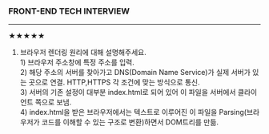 ### FRONT-END TECH INTERVIEW
----
★★★★★<br>
  1. 브라우저 렌더링 원리에 대해 설명해주세요.<br>
    1) 브라우저 주소창에 특정 주소를 입력.  
    2) 해당 주소의 서버를 찾아가고 DNS(Domain Name Service)가 실제 서버가 있는 곳으로 연결.  HTTP,HTTPS 각 조건에 맞는 방식으로 통신.  
    3) 서버의 기존 설정이 대부분 index.html로 되어 있어 이 파일을 서버에서 클라이언트 쪽으로 보냄.  
    4) index.html을 받은 브라우저에서는 텍스트로 이루어진 이 파일을 Parsing(브라우저가 코드를 이해할 수 있는 구조로 변환)하면서 DOM트리를 만듦.
